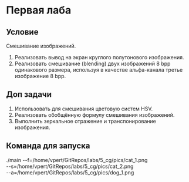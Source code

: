# Первая лаба

## Условие

Смешивание изображений.

1. Реализовать вывод на экран круглого полутонового изображения.
2. Реализовать смешивание (blending) двух изображений 8 bpp одинакового размера,
используя в качестве альфа-канала третье изображение 8 bpp.

## Доп задачи

1. Использовать для смешивания цветовую систем HSV.
2. Реализовать обобщённую формулу смешивания изображений.
3. Выполнить зеркальное отражение и транспонирование изображения.

## Команда для запуска

./main --f=/home/vpert/GitRepos/labs/5_cg/pics/cat_1.png \
--s=/home/vpert/GitRepos/labs/5_cg/pics/cat_2.png \
--a=/home/vpert/GitRepos/labs/5_cg/pics/dog_1.png

